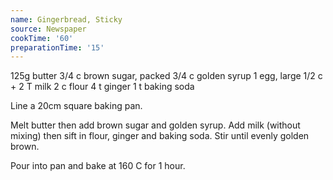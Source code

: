 ```yaml
---
name: Gingerbread, Sticky
source: Newspaper
cookTime: '60'
preparationTime: '15'
---
```


125g butter
3/4 c brown sugar, packed
3/4 c golden syrup
1 egg, large
1/2 c + 2 T milk
2 c flour
4 t ginger
1 t baking soda

Line a 20cm square baking pan.

Melt butter then add brown sugar and golden syrup.  Add milk (without mixing) then sift in flour, ginger and baking soda.  Stir until evenly golden brown.

Pour into pan and bake at 160 C for 1 hour.

